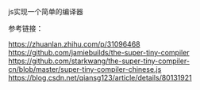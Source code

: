 
js实现一个简单的编译器

参考链接：

https://zhuanlan.zhihu.com/p/31096468  
https://github.com/jamiebuilds/the-super-tiny-compiler  
https://github.com/starkwang/the-super-tiny-compiler-cn/blob/master/super-tiny-compiler-chinese.js  
https://blog.csdn.net/qiansg123/article/details/80131921  